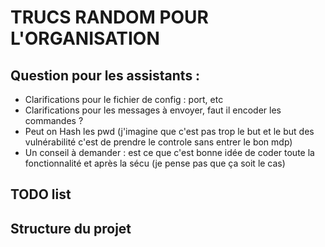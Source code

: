 # TRUCS RANDOM POUR L'ORGANISATION

## Question pour les assistants :

- Clarifications pour le fichier de config : port, etc
- Clarifications pour les messages à envoyer, faut il encoder les commandes ?
- Peut on Hash les pwd (j'imagine que c'est pas trop le but et le but des vulnérabilité c'est de prendre le controle sans entrer le bon mdp)
- Un conseil à demander : est ce que c'est bonne idée de coder toute la fonctionnalité et après la sécu (je pense pas que ça soit le cas) 


## TODO list 

## Structure du projet 

